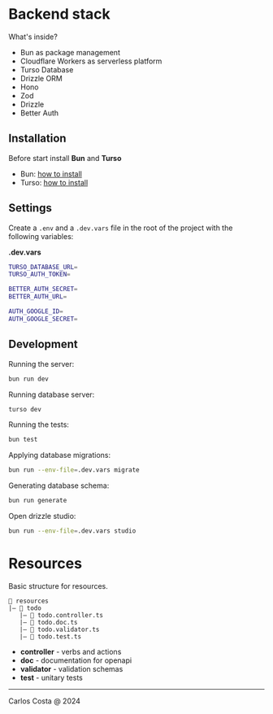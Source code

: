 # Backend stack

What's inside?

- Bun as package management
- Cloudflare Workers as serverless platform
- Turso Database
- Drizzle ORM
- Hono
- Zod
- Drizzle
- Better Auth

## Installation

Before start install **Bun** and **Turso**

- Bun: [how to install](https://bun.sh/docs/installation)
- Turso: [how to install](https://turso.tech/docs/installation)

## Settings

Create a `.env` and a `.dev.vars` file in the root of the project with the following variables:

**.dev.vars**

```sh
TURSO_DATABASE_URL=
TURSO_AUTH_TOKEN=

BETTER_AUTH_SECRET=
BETTER_AUTH_URL=

AUTH_GOOGLE_ID=
AUTH_GOOGLE_SECRET=
```

## Development

Running the server:
```sh
bun run dev
```

Running database server:
```sh
turso dev
```

Running the tests:
```sh
bun test
```

Applying database migrations:
```sh
bun run --env-file=.dev.vars migrate
```

Generating database schema:
```sh
bun run generate
```

Open drizzle studio:
```sh
bun run --env-file=.dev.vars studio
```

# Resources

Basic structure for resources.

```
📂 resources
|― 📂 todo
   |― 📄 todo.controller.ts
   |― 📄 todo.doc.ts
   |― 📄 todo.validator.ts
   |― 📄 todo.test.ts
```

- **controller** - verbs and actions
- **doc** - documentation for openapi
- **validator** - validation schemas
- **test** - unitary tests

---

Carlos Costa @ 2024
